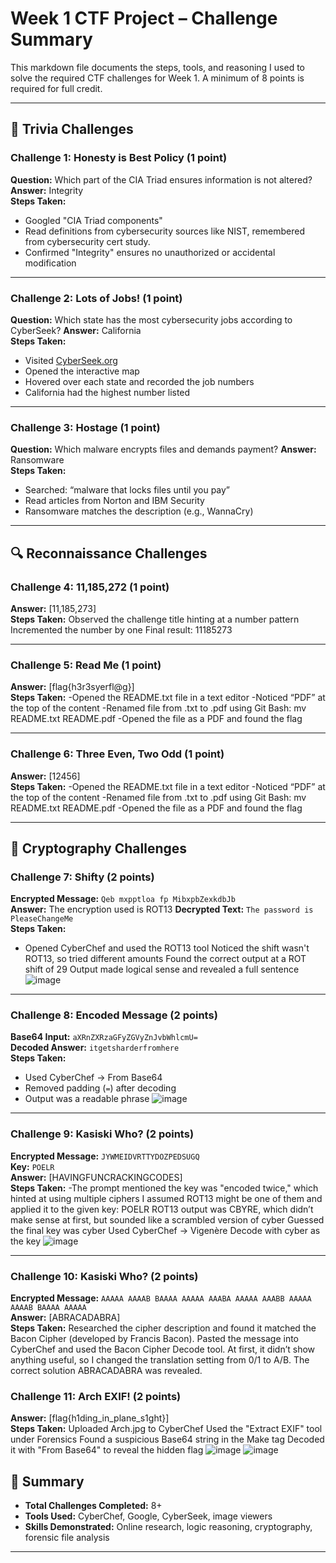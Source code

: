 # Week 1 CTF Project – Challenge Summary

This markdown file documents the steps, tools, and reasoning I used to solve the required CTF challenges for Week 1. A minimum of 8 points is required for full credit.

---

## 🧠 Trivia Challenges

### Challenge 1: Honesty is Best Policy (1 point)
**Question:** Which part of the CIA Triad ensures information is not altered?
**Answer:** Integrity  
**Steps Taken:**
- Googled "CIA Triad components"
- Read definitions from cybersecurity sources like NIST, remembered from cybersecurity cert study.
- Confirmed "Integrity" ensures no unauthorized or accidental modification

---

### Challenge 2: Lots of Jobs! (1 point)
**Question:** Which state has the most cybersecurity jobs according to CyberSeek?
**Answer:** California  
**Steps Taken:**
- Visited [CyberSeek.org](https://www.cyberseek.org)
- Opened the interactive map
- Hovered over each state and recorded the job numbers
- California had the highest number listed

---

### Challenge 3: Hostage (1 point)
**Question:** Which malware encrypts files and demands payment?
**Answer:** Ransomware  
**Steps Taken:**
- Searched: “malware that locks files until you pay”
- Read articles from Norton and IBM Security
- Ransomware matches the description (e.g., WannaCry)

---

## 🔍 Reconnaissance Challenges

### Challenge 4: 11,185,272 (1 point)
**Answer:** [11,185,273]  
**Steps Taken:**
Observed the challenge title hinting at a number pattern
Incremented the number by one
Final result: 11185273

---

### Challenge 5: Read Me (1 point)
**Answer:** [flag{h3r3syerfl@g}]  
**Steps Taken:**
-Opened the README.txt file in a text editor
-Noticed “PDF” at the top of the content
-Renamed file from .txt to .pdf using Git Bash:
mv README.txt README.pdf
-Opened the file as a PDF and found the flag

---

### Challenge 6: Three Even, Two Odd (1 point)
**Answer:** [12456]  
**Steps Taken:**
-Opened the README.txt file in a text editor
-Noticed “PDF” at the top of the content
-Renamed file from .txt to .pdf using Git Bash:
mv README.txt README.pdf
-Opened the file as a PDF and found the flag

---

## 🔐 Cryptography Challenges

### Challenge 7: Shifty (2 points)
**Encrypted Message:** `Qeb mxpptloa fp MibxpbZexkdbJb`  
**Answer:** The encryption used is ROT13
**Decrypted Text:** `The password is PleaseChangeMe`  
**Steps Taken:**
- Opened CyberChef and used the ROT13 tool
Noticed the shift wasn't ROT13, so tried different amounts
Found the correct output at a ROT shift of 29
Output made logical sense and revealed a full sentence
![image](https://github.com/user-attachments/assets/8edde433-2f76-4f84-acaf-ba9220e84570)

---

### Challenge 8: Encoded Message (2 points)
**Base64 Input:** `aXRnZXRzaGFyZGVyZnJvbWhlcmU=`  
**Decoded Answer:** `itgetsharderfromhere`  
**Steps Taken:**
- Used CyberChef → From Base64
- Removed padding (`=`) after decoding
- Output was a readable phrase
![image](https://github.com/user-attachments/assets/a02e416c-52e9-4fa6-a688-b55d3c164c68)

---

### Challenge 9: Kasiski Who? (2 points)
**Encrypted Message:** `JYWMEIDVRTTYDOZPEDSUGQ`  
**Key:** `POELR`  
**Answer:** [HAVINGFUNCRACKINGCODES]  
**Steps Taken:**
-The prompt mentioned the key was "encoded twice," which hinted at using multiple ciphers
I assumed ROT13 might be one of them and applied it to the given key: POELR
ROT13 output was CBYRE, which didn’t make sense at first, but sounded like a scrambled version of cyber
Guessed the final key was cyber
Used CyberChef → Vigenère Decode with cyber as the key
![image](https://github.com/user-attachments/assets/7a593f52-4da7-4fea-9813-41d55ab85d26)

---

### Challenge 10: Kasiski Who? (2 points)
**Encrypted Message:** `AAAAA AAAAB BAAAA AAAAA AAABA AAAAA AAABB AAAAA AAAAB BAAAA AAAAA`    
**Answer:** [ABRACADABRA]  
**Steps Taken:**
Researched the cipher description and found it matched the Bacon Cipher (developed by Francis Bacon).
Pasted the message into CyberChef and used the Bacon Cipher Decode tool.
At first, it didn’t show anything useful, so I changed the translation setting from 0/1 to A/B.
The correct solution ABRACADABRA was revealed.

### Challenge 11: Arch EXIF! (2 points)    
**Answer:** [flag{h1ding_in_plane_s1ght}]  
**Steps Taken:**
Uploaded Arch.jpg to CyberChef
Used the "Extract EXIF" tool under Forensics
Found a suspicious Base64 string in the Make tag
Decoded it with "From Base64" to reveal the hidden flag
![image](https://github.com/user-attachments/assets/eb65f332-5c87-4bc5-9753-f656be8bcb29)
![image](https://github.com/user-attachments/assets/319ce75a-98b4-4f17-9998-46c38f87b7f1)


## 🏁 Summary

- **Total Challenges Completed:** 8+
- **Tools Used:** CyberChef, Google, CyberSeek, image viewers
- **Skills Demonstrated:** Online research, logic reasoning, cryptography, forensic file analysis

---
